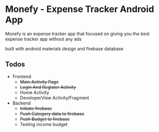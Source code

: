 # Monefy - Expense Tracker Android App

Monefy is an expense tracker app that focused on giving you the best expense tracker app without any ads



built with android materials design and firebase database

## Todos

- Frontend
  - ~~Main Activity Page~~
  - ~~Login And Register Activity~~
  - Home Activity
  - DeveloperView Activity/Fragment
- Backend
  - ~~Initiate firebase~~
  - ~~Push Category data to firebase~~
  - ~~Push Budget to firebase~~
  - Testing income budget